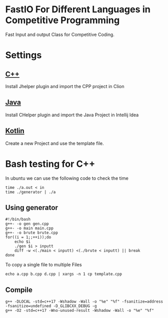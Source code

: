 # FastIO For Different Languages in Competitive Programming

Fast Input and output Class for Competitive Coding.

# Settings

## [C++](https://github.com/rishabhdeepsingh/Competitive/tree/master/Cpp)
Install Jhelper plugin and import the CPP project in Clion

## [Java](https://github.com/rishabhdeepsingh/Competitive/tree/master/Java)
Install CHelper plugin and import the Java Project in Intellij Idea

## [Kotlin](https://github.com/rishabhdeepsingh/Competitive/tree/master/Kotlin)
Create a new Project and use the template file.

# Bash testing for C++
In ubuntu we can use the following code to check the time
    
    time ./a.out < in 
    time ./generator | ./a
    
## Using generator
    
    #!/bin/bash
    g++- -o gen gen.cpp
    g++- -o main main.cpp
    g++- -o brute brute.cpp
    for((i = 1;;++i));do
        echo $i
        ./gen $i > inputt
        diff -w <(./main < inputt) <(./brute < inputt) || break
    done


To copy a single file to multiple Files

    echo a.cpp b.cpp d.cpp | xargs -n 1 cp template.cpp
    
## Compile

    g++ -DLOCAL -std=c++17 -Wshadow -Wall -o "%e" "%f" -fsanitize=address -fsanitize=undefined -D_GLIBCXX_DEBUG -g
    g++ -O2 -std=c++17 -Wno-unused-result -Wshadow -Wall -o "%e" "%f"
